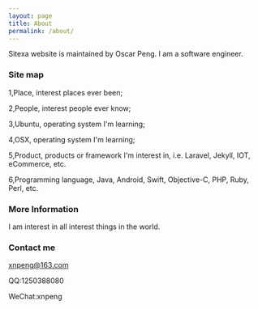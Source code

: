 ```yaml
---
layout: page
title: About
permalink: /about/
---
```


Sitexa website is maintained by Oscar Peng. I am a software engineer.

### Site map
1,Place, interest places ever been;

2,People, interest people ever know;

3,Ubuntu, operating system I'm learning;

4,OSX, operating system I'm learning;

5,Product, products or framework I'm interest in, i.e. Laravel, Jekyll, IOT, eCommerce, etc.

6,Programming language, Java, Android, Swift, Objective-C, PHP, Ruby, Perl, etc.


### More Information

I am interest in all interest things in the world.

### Contact me

[xnpeng@163.com](mailto:xnpeng@163.com)

QQ:1250388080

WeChat:xnpeng